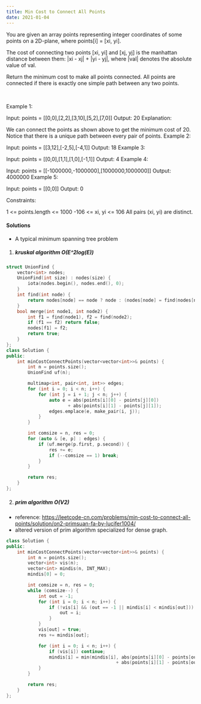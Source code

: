 ```yaml
---
title: Min Cost to Connect All Points
date: 2021-01-04
---
```

You are given an array points representing integer coordinates of some points on a 2D-plane, where points[i] = [xi, yi].

The cost of connecting two points [xi, yi] and [xj, yj] is the manhattan distance between them: |xi - xj| + |yi - yj|, where |val| denotes the absolute value of val.

Return the minimum cost to make all points connected. All points are connected if there is exactly one simple path between any two points.

 

Example 1:



Input: points = [[0,0],[2,2],[3,10],[5,2],[7,0]]
Output: 20
Explanation:

We can connect the points as shown above to get the minimum cost of 20.
Notice that there is a unique path between every pair of points.
Example 2:

Input: points = [[3,12],[-2,5],[-4,1]]
Output: 18
Example 3:

Input: points = [[0,0],[1,1],[1,0],[-1,1]]
Output: 4
Example 4:

Input: points = [[-1000000,-1000000],[1000000,1000000]]
Output: 4000000
Example 5:

Input: points = [[0,0]]
Output: 0
 

Constraints:

1 <= points.length <= 1000
-106 <= xi, yi <= 106
All pairs (xi, yi) are distinct.


#### Solutions

- A typical minimum spanning tree problem

1. ##### kruskal algorithm O(E^2log(E))

```cpp
struct UnionFind {
    vector<int> nodes;
    UnionFind(int size) : nodes(size) {
        iota(nodes.begin(), nodes.end(), 0);
    }
    int find(int node) {
        return nodes[node] == node ? node : (nodes[node] = find(nodes[node]));
    }
    bool merge(int node1, int node2) {
        int f1 = find(node1), f2 = find(node2);
        if (f1 == f2) return false;
        nodes[f1] = f2;
        return true;
    }
};
class Solution {
public:
    int minCostConnectPoints(vector<vector<int>>& points) {
        int n = points.size();
        UnionFind uf(n);

        multimap<int, pair<int, int>> edges;
        for (int i = 0; i < n; i++) {
            for (int j = i + 1; j < n; j++) {
                auto e = abs(points[i][0] - points[j][0]) 
                       + abs(points[i][1] - points[j][1]);
                edges.emplace(e, make_pair(i, j));
            }
        }

        int comsize = n, res = 0;
        for (auto & [e, p] : edges) {
            if (uf.merge(p.first, p.second)) {
                res += e;
                if (--comsize == 1) break;
            }
        }

        return res;
    }
};
```

2. ##### prim algorithm O(V2)

- reference: https://leetcode-cn.com/problems/min-cost-to-connect-all-points/solution/on2-primsuan-fa-by-lucifer1004/
- altered version of prim algorithm specialized for dense graph.

```cpp
class Solution {
public:
    int minCostConnectPoints(vector<vector<int>>& points) {
        int n = points.size();
        vector<int> vis(n);
        vector<int> mindis(n, INT_MAX);
        mindis[0] = 0;

        int comsize = n, res = 0;
        while (comsize--) {
            int out = -1;
            for (int i = 0; i < n; i++) {
                if (!vis[i] && (out == -1 || mindis[i] < mindis[out])) {
                    out = i;
                }
            }
            vis[out] = true;
            res += mindis[out];

            for (int i = 0; i < n; i++) {
                if (vis[i]) continue;
                mindis[i] = min(mindis[i], abs(points[i][0] - points[out][0])
                                         + abs(points[i][1] - points[out][1]));
            }
        }

        return res;
    }
};
```